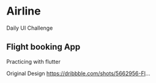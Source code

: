 # Airline

Daily UI Challenge

## Flight booking App

Practicing with flutter 

Original Design https://dribbble.com/shots/5662956-Fl...
